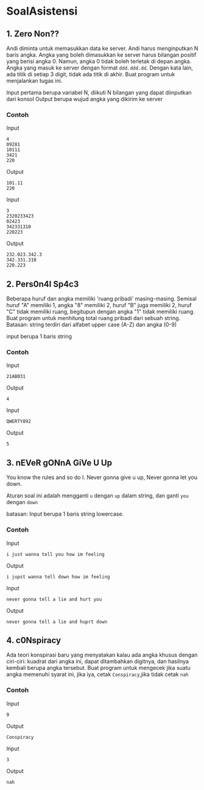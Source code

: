 # SoalAsistensi

## 1. Zero Non??
Andi diminta untuk memasukkan data ke server. Andi harus menginputkan N baris angka. Angka yang boleh dimasukkan ke server harus bilangan positif yang berisi angka 0. Namun, angka 0 tidak boleh terletak di depan angka. Angka yang masuk ke server dengan format ```ddd.ddd.dd```. Dengan kata lain, ada titik di setiap 3 digit, tidak ada titik di akhir. Buat program untuk menjalankan tugas ini.

Input pertama berupa variabel N, diikuti N bilangan yang dapat diinputkan dari konsol
Output berupa wujud angka yang dikirim ke server

### Contoh 

Input
```
4
09281
10111
3421
220
```
Output
```
101.11
220
```

Input
```
3
2320233423
02423
342331310
220223
```

Output

```
232.023.342.3
342.331.310
220.223
```

## 2. Pers0n4l Sp4c3
Beberapa huruf dan angka memiliki 'ruang pribadi' masing-masing. Semisal huruf "A" memiliki 1, angka "8" memiliki 2, huruf "B" juga memiliki 2, huruf "C" tidak memiliki ruang, begitupun dengan angka "1" tidak memiliki ruang.
Buat program untuk menhitung total ruang pribadi dari sebuah string.
Batasan: string terdiri dari alfabet upper case (A-Z) dan angka (0-9)

input berupa 1 baris string

### Contoh 

Input
```
21AB031
```
Output
```
4
```

Input
```
QWERTY892
```

Output

```
5
```

## 3. nEVeR gONnA GiVe U Up
You know the rules and so do I. Never gonna give u up, Never gonna let you down. 

Aturan soal ini adalah mengganti  ```u``` dengan ```up``` dalam string, dan ganti ```you``` dengan ```down``` 

batasan: Input berupa 1 baris string lowercase.

### Contoh 

Input
```
i just wanna tell you how im feeling
```
Output
```
i jupst wanna tell down how im feeling
```

Input
```
never gonna tell a lie and hurt you
```

Output

```
never gonna tell a lie and huprt down
```

## 4. c0Nspiracy
Ada teori konspirasi baru yang menyatakan kalau ada angka khusus dengan ciri-ciri: kuadrat dari angka ini, dapat ditambahkan digitnya, dan hasilnya kembali berupa angka tersebut.
Buat program untuk mengecek jika suatu angka memenuhi syarat ini, jika iya, cetak ```Conspiracy```,jika tidak cetak ```nah```

### Contoh 

Input
```
9
```
Output
```
Conspiracy
```

Input
```
3
```
Output
```
nah
```


